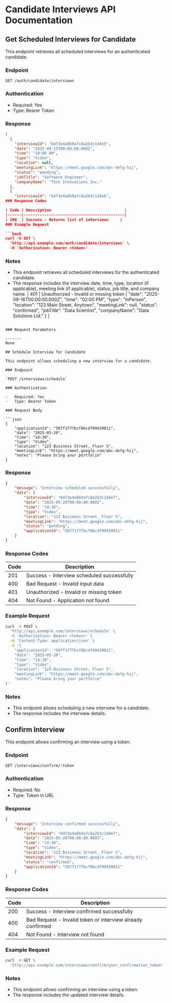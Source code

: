 # Candidate Interviews API Documentation

## Get Scheduled Interviews for Candidate

This endpoint retrieves all scheduled interviews for an authenticated candidate.

### Endpoint

`GET /auth/candidate/interviews`

### Authentication

-   Required: Yes
-   Type: Bearer Token
### Response

```json
[
  {
    "interviewId": "64f3e4a0b9a7c8a2b3c1d4e5",
    "date": "2025-09-15T00:00:00.000Z",
    "time": "10:00 AM",
    "type": "Video",
    "location": null,
    "meetingLink": "https://meet.google.com/abc-defg-hij",
    "status": "pending",
    "jobTitle": "Software Engineer",
    "companyName": "Tech Innovations Inc."
  },
  {
    "interviewId": "64f3e4a0b9a7c8a2b3c1d4e6",
### Response Codes

| Code | Description                                |
|------|--------------------------------------------|
| 200  | Success - Returns list of interviews     |
### Example Request

```bash
curl -X GET \
  'http://api.example.com/auth/candidate/interviews' \
  -H 'Authorization: Bearer <token>'
```

### Notes

-   This endpoint retrieves all scheduled interviews for the authenticated candidate.
-   The response includes the interview date, time, type, location (if applicable), meeting link (if applicable), status, job title, and company name.
| 401  | Unauthorized - Invalid or missing token    |
    "date": "2025-09-16T00:00:00.000Z",
    "time": "02:00 PM",
    "type": "InPerson",
    "location": "123 Main Street, Anytown",
    "meetingLink": null,
    "status": "confirmed",
    "jobTitle": "Data Scientist",
    "companyName": "Data Solutions Ltd."
  }
]
```

### Request Parameters

-------
None
 
## Schedule Interview for Candidate
 
This endpoint allows scheduling a new interview for a candidate.
 
### Endpoint
 
`POST /interviews/schedule`
 
### Authentication
 
-   Required: Yes
-   Type: Bearer Token
 
### Request Body
 
```json
{
    "applicationId": "507f1f77bcf86cd799439011",
    "date": "2025-05-20",
    "time": "14:30",
    "type": "Video",
    "location": "123 Business Street, Floor 5",
    "meetingLink": "https://meet.google.com/abc-defg-hij",
    "notes": "Please bring your portfolio"
}
```
 
### Response
 
```json
{
    "message": "Interview scheduled successfully",
    "data": {
        "interviewId": "64f3e4a0b9a7c8a2b3c1d4e7",
        "date": "2025-05-20T00:00:00.000Z",
        "time": "14:30",
        "type": "Video",
        "location": "123 Business Street, Floor 5",
        "meetingLink": "https://meet.google.com/abc-defg-hij",
        "status": "pending",
        "applicationId": "507f1f77bcf86cd799439011"
    }
}
```
 
### Response Codes
 
| Code  | Description                                  |
| ----- | -------------------------------------------- |
| 201   | Success - Interview scheduled successfully   |
| 400   | Bad Request - Invalid input data             |
| 401   | Unauthorized - Invalid or missing token      |
| 404   | Not Found - Application not found            |
 
### Example Request
 
```bash
curl -X POST \
  'http://api.example.com/interviews/schedule' \
  -H 'Authorization: Bearer <token>' \
  -H 'Content-Type: application/json' \
  -d '{
    "applicationId": "507f1f77bcf86cd799439011",
    "date": "2025-05-20",
    "time": "14:30",
    "type": "Video",
    "location": "123 Business Street, Floor 5",
    "meetingLink": "https://meet.google.com/abc-defg-hij",
    "notes": "Please bring your portfolio"
}'
```
 
### Notes
 
-   This endpoint allows scheduling a new interview for a candidate.
-   The response includes the interview details.
 
## Confirm Interview
 
This endpoint allows confirming an interview using a token.
 
### Endpoint
 
`GET /interviews/confirm/:token`
 
### Authentication
 
-   Required: No
-   Type: Token in URL
 
### Response
 
```json
{
    "message": "Interview confirmed successfully",
    "data": {
        "interviewId": "64f3e4a0b9a7c8a2b3c1d4e7",
        "date": "2025-05-20T00:00:00.000Z",
        "time": "14:30",
        "type": "Video",
        "location": "123 Business Street, Floor 5",
        "meetingLink": "https://meet.google.com/abc-defg-hij",
        "status": "confirmed",
        "applicationId": "507f1f77bcf86cd799439011"
    }
}
```
 
### Response Codes
 
| Code  | Description                                  |
| ----- | -------------------------------------------- |
| 200   | Success - Interview confirmed successfully   |
| 400   | Bad Request - Invalid token or interview already confirmed |
| 404   | Not Found - Interview not found              |
 
### Example Request
 
```bash
curl -X GET \
  'http://api.example.com/interviews/confirm/your_confirmation_token'
```
 
### Notes
 
-   This endpoint allows confirming an interview using a token.
-   The response includes the updated interview details.